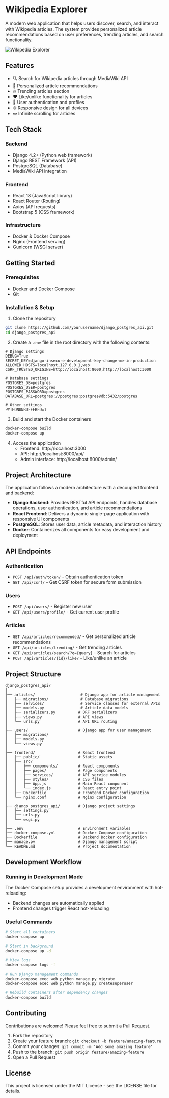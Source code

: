 # Wikipedia Explorer

A modern web application that helps users discover, search, and interact with Wikipedia articles. The system provides personalized article recommendations based on user preferences, trending articles, and search functionality.

![Wikipedia Explorer](https://via.placeholder.com/800x400?text=Wikipedia+Explorer)

## Features

- 🔍 Search for Wikipedia articles through MediaWiki API
- 💫 Personalized article recommendations
- 🔥 Trending articles section
- ❤️ Like/unlike functionality for articles
- 👤 User authentication and profiles
- 🌐 Responsive design for all devices
- ∞ Infinite scrolling for articles

## Tech Stack

### Backend
- Django 4.2+ (Python web framework)
- Django REST Framework (API)
- PostgreSQL (Database)
- MediaWiki API integration

### Frontend
- React 18 (JavaScript library)
- React Router (Routing)
- Axios (API requests)
- Bootstrap 5 (CSS framework)

### Infrastructure
- Docker & Docker Compose
- Nginx (Frontend serving)
- Gunicorn (WSGI server)

## Getting Started

### Prerequisites

- Docker and Docker Compose
- Git

### Installation & Setup

1. Clone the repository
```bash
git clone https://github.com/yourusername/django_postgres_api.git
cd django_postgres_api
```

2. Create a `.env` file in the root directory with the following contents:
```
# Django settings
DEBUG=True
SECRET_KEY=django-insecure-development-key-change-me-in-production
ALLOWED_HOSTS=localhost,127.0.0.1,web
CSRF_TRUSTED_ORIGINS=http://localhost:8000,http://localhost:3000

# Database settings
POSTGRES_DB=postgres
POSTGRES_USER=postgres
POSTGRES_PASSWORD=postgres
DATABASE_URL=postgres://postgres:postgres@db:5432/postgres

# Other settings
PYTHONUNBUFFERED=1
```

3. Build and start the Docker containers
```bash
docker-compose build
docker-compose up
```

4. Access the application
   - Frontend: http://localhost:3000
   - API: http://localhost:8000/api/
   - Admin interface: http://localhost:8000/admin/

## Project Architecture

The application follows a modern architecture with a decoupled frontend and backend:

- **Django Backend**: Provides RESTful API endpoints, handles database operations, user authentication, and article recommendations
- **React Frontend**: Delivers a dynamic single-page application with responsive UI components
- **PostgreSQL**: Stores user data, article metadata, and interaction history
- **Docker**: Containerizes all components for easy development and deployment

## API Endpoints

### Authentication
- `POST /api/auth/token/` - Obtain authentication token
- `GET /api/csrf/` - Get CSRF token for secure form submission

### Users
- `POST /api/users/` - Register new user
- `GET /api/users/profile/` - Get current user profile

### Articles
- `GET /api/articles/recommended/` - Get personalized article recommendations
- `GET /api/articles/trending/` - Get trending articles
- `GET /api/articles/search/?q={query}` - Search for articles
- `POST /api/articles/{id}/like/` - Like/unlike an article

## Project Structure

```
django_postgres_api/
│
├── articles/                    # Django app for article management
│   ├── migrations/              # Database migrations
│   ├── services/                # Service classes for external APIs
│   ├── models.py                # Article data models
│   ├── serializers.py          # DRF serializers
│   ├── views.py                # API views
│   └── urls.py                 # API URL routing
│
├── users/                      # Django app for user management
│   ├── migrations/             
│   ├── models.py
│   └── views.py
│
├── frontend/                   # React frontend
│   ├── public/                 # Static assets
│   ├── src/
│   │   ├── components/         # React components
│   │   ├── pages/              # Page components
│   │   ├── services/           # API service modules
│   │   ├── styles/             # CSS files
│   │   ├── App.js              # Main React component
│   │   └── index.js            # React entry point
│   ├── Dockerfile              # Frontend Docker configuration
│   └── nginx.conf              # Nginx configuration
│
├── django_postgres_api/        # Django project settings
│   ├── settings.py
│   ├── urls.py
│   └── wsgi.py
│
├── .env                        # Environment variables
├── docker-compose.yml          # Docker Compose configuration
├── Dockerfile                  # Backend Docker configuration
├── manage.py                   # Django management script
└── README.md                   # Project documentation
```

## Development Workflow

### Running in Development Mode

The Docker Compose setup provides a development environment with hot-reloading:

- Backend changes are automatically applied
- Frontend changes trigger React hot-reloading

### Useful Commands

```bash
# Start all containers
docker-compose up

# Start in background
docker-compose up -d

# View logs
docker-compose logs -f

# Run Django management commands
docker-compose exec web python manage.py migrate
docker-compose exec web python manage.py createsuperuser

# Rebuild containers after dependency changes
docker-compose build
```

## Contributing

Contributions are welcome! Please feel free to submit a Pull Request.

1. Fork the repository
2. Create your feature branch: `git checkout -b feature/amazing-feature`
3. Commit your changes: `git commit -m 'Add some amazing feature'`
4. Push to the branch: `git push origin feature/amazing-feature`
5. Open a Pull Request

## License

This project is licensed under the MIT License - see the LICENSE file for details.
